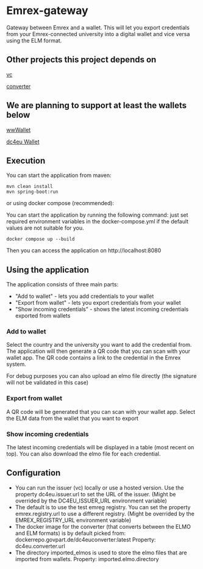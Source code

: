 # Emrex-gateway

Gateway between Emrex and a wallet. This will let you export credentials from your Emrex-connected university into a digital wallet and vice versa using the ELM format. 

## Other projects this project depends on

[vc](https://github.com/dc4eu/vc/)

[converter](https://gitlab.govpart.de/dc4eu-converter/dc4eu-converter/)

## We are planning to support at least the wallets below

[wwWallet](https://demo.wwwallet.org/)

[dc4eu Wallet](https://wallet.dc4eu.eu/)

## Execution

You can start the application from maven:

```
mvn clean install
mvn spring-boot:run
```

or using docker compose (recommended):

You can start the application by running the following command: just set required environment variables in the docker-compose.yml if the default values are not suitable for you.
```
docker compose up --build
```

Then you can access the application on http://localhost:8080

## Using the application

The application consists of three main parts:
- "Add to wallet" - lets you add credentials to your wallet
- "Export from wallet" - lets you export credentials from your wallet
- "Show incoming credentials" - shows the latest incoming credentials exported from wallets

### Add to wallet

Select the country and the university you want to add the credential from. 
The application will then generate a QR code that you can scan with your wallet app. 
The QR code contains a link to the credential in the Emrex system.

For debug purposes you can also upload an elmo file directly (the signature will not be validated in this case) 

### Export from wallet

A QR code will be generated that you can scan with your wallet app. 
Select the ELM data from the wallet that you want to export

### Show incoming credentials

The latest incoming credentials will be displayed in a table (most recent on top). 
You can also download the elmo file for each credential.

## Configuration

- You can run the issuer (vc) locally or use a hosted version. Use the property dc4eu.issuer.url to set the URL of the issuer. (Might be overrided by the DC4EU_ISSUER_URL environment variable)
- The default is to use the test emreg registry. You can set the property emrex.registry.url to use a different registry. (Might be overrided by the EMREX_REGISTRY_URL environment variable)
- The docker image for the converter (that converts between the ELMO and ELM formats) is by default picked from: dockerrepo.govpart.de/dc4euconverter:latest Property: dc4eu.converter.url
- The directory imported_elmos is used to store the elmo files that are imported from wallets. Property: imported.elmo.directory
